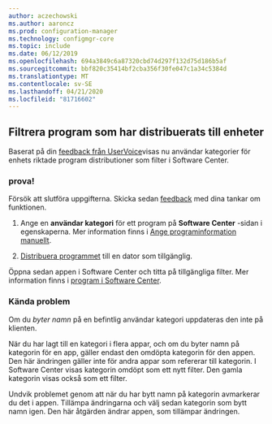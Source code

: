 ```yaml
---
author: aczechowski
ms.author: aaroncz
ms.prod: configuration-manager
ms.technology: configmgr-core
ms.topic: include
ms.date: 06/12/2019
ms.openlocfilehash: 694a3849c6a87320cbd74d297f132d75d186b5af
ms.sourcegitcommit: bbf820c35414bf2cba356f30fe047c1a34c5384d
ms.translationtype: MT
ms.contentlocale: sv-SE
ms.lasthandoff: 04/21/2020
ms.locfileid: "81716602"
---
```

## <a name="filter-applications-deployed-to-devices"></a><a name="bkmk_appcategory"></a>Filtrera program som har distribuerats till enheter

<!--4451056-->

Baserat på din [feedback från UserVoice](https://configurationmanager.uservoice.com/forums/300492-ideas/suggestions/13252563-software-center-add-categories-to-maching-targett)visas nu användar kategorier för enhets riktade program distributioner som filter i Software Center.

### <a name="try-it-out"></a>prova!

Försök att slutföra uppgifterna. Skicka sedan [feedback](../../../../understand/find-help.md#product-feedback) med dina tankar om funktionen.

1. Ange en **användar kategori** för ett program på **Software Center** -sidan i egenskaperna. Mer information finns i [Ange programinformation manuellt](../../../../../apps/deploy-use/create-applications.md#bkmk_manual-app).

1. [Distribuera programmet](../../../../../apps/deploy-use/deploy-applications.md) till en dator som tillgänglig.

Öppna sedan appen i Software Center och titta på tillgängliga filter. Mer information finns i [program i Software Center](../../../../understand/software-center.md#applications).

### <a name="known-issue"></a>Kända problem

<!-- 4726793 -->

Om du *byter namn* på en befintlig användar kategori uppdateras den inte på klienten.

När du har lagt till en kategori i flera appar, och om du byter namn på kategorin för en app, gäller endast den omdöpta kategorin för den appen. Den här ändringen gäller inte för andra appar som refererar till kategorin. I Software Center visas kategorin omdöpt som ett nytt filter. Den gamla kategorin visas också som ett filter.

Undvik problemet genom att när du har bytt namn på kategorin avmarkerar du det i appen. Tillämpa ändringarna och välj sedan kategorin som bytt namn igen. Den här åtgärden ändrar appen, som tillämpar ändringen.
